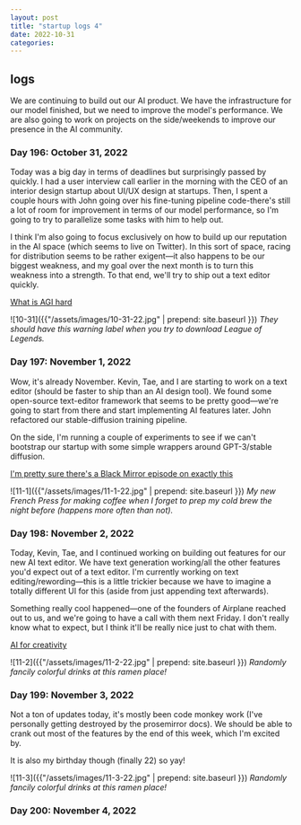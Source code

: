 ```yaml
---
layout: post
title: "startup logs 4"
date: 2022-10-31
categories:
---
```

## logs
We are continuing to build out our AI product. We have the infrastructure for our model finished, but we need to improve the model's performance. We are also going to work on projects on the side/weekends to improve our presence in the AI community.

### Day 196: October 31, 2022
Today was a big day in terms of deadlines but surprisingly passed by quickly. I had a user interview call earlier in the morning with the CEO of an interior design startup about UI/UX design at startups. Then, I spent a couple hours with John going over his fine-tuning pipeline code-there's still a lot of room for improvement in terms of our model performance, so I'm going to try to parallelize some tasks with him to help out.

I think I'm also going to focus exclusively on how to build up our reputation in the AI space (which seems to live on Twitter). In this sort of space, racing for distribution seems to be rather exigent—it also happens to be our biggest weakness, and my goal over the next month is to turn this weakness into a strength. To that end, we'll try to ship out a text editor quickly.

[What is AGI hard](https://lspace.swyx.io/p/agi-hard)

![10-31]({{"/assets/images/10-31-22.jpg" | prepend: site.baseurl }})
*They should have this warning label when you try to download League of Legends.*

### Day 197: November 1, 2022
Wow, it's already November. Kevin, Tae, and I are starting to work on a text editor (should be faster to ship than an AI design tool). We found some open-source text-editor framework that seems to be pretty good—we're going to start from there and start implementing AI features later. John refactored our stable-diffusion training pipeline. 

On the side, I'm running a couple of experiments to see if we can't bootstrap our startup with some simple wrappers around GPT-3/stable diffusion.

[I'm pretty sure there's a Black Mirror episode on exactly this](https://twitter.com/dsiroker/status/1587415342896148480?s=20&t=P_pDHH7GSN0ff4wDruU5wQ)

![11-1]({{"/assets/images/11-1-22.jpg" | prepend: site.baseurl }})
*My new French Press for making coffee when I forget to prep my cold brew the night before (happens more often than not).*

### Day 198: November 2, 2022
Today, Kevin, Tae, and I continued working on building out features for our new AI text editor. We have text generation working/all the other features you'd expect out of a text editor. I'm currently working on text editing/rewording—this is a little trickier because we have to imagine a totally different UI for this (aside from just appending text afterwards).

Something really cool happened—one of the founders of Airplane reached out to us, and we're going to have a call with them next Friday. I don't really know what to expect, but I think it'll be really nice just to chat with them.

[AI for creativity](https://twitter.com/anthilemoon/status/1587382500615245824?s=20&t=fVO2j3dPKRqBO0CbV-Kbpg)

![11-2]({{"/assets/images/11-2-22.jpg" | prepend: site.baseurl }})
*Randomly fancily colorful drinks at this ramen place!*

### Day 199: November 3, 2022
Not a ton of updates today, it's mostly been code monkey work (I've personally getting destroyed by the prosemirror docs). We should be able to crank out most of the features by the end of this week, which I'm excited by.

It is also my birthday though (finally 22) so yay!

![11-3]({{"/assets/images/11-3-22.jpg" | prepend: site.baseurl }})
*Randomly fancily colorful drinks at this ramen place!*

### Day 200: November 4, 2022
